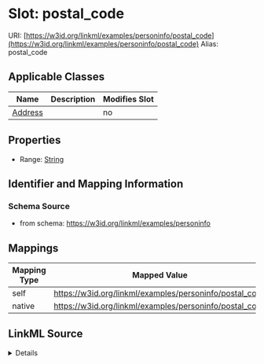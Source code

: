 

# Slot: postal_code 



URI: [https://w3id.org/linkml/examples/personinfo/postal_code](https://w3id.org/linkml/examples/personinfo/postal_code)
Alias: postal_code

<!-- no inheritance hierarchy -->





## Applicable Classes

| Name | Description | Modifies Slot |
| --- | --- | --- |
| [Address](Address.md) |  |  no  |






## Properties

* Range: [String](String.md)




## Identifier and Mapping Information






### Schema Source


* from schema: https://w3id.org/linkml/examples/personinfo




## Mappings

| Mapping Type | Mapped Value |
| ---  | ---  |
| self | https://w3id.org/linkml/examples/personinfo/postal_code |
| native | https://w3id.org/linkml/examples/personinfo/postal_code |




## LinkML Source

<details>
```yaml
name: postal_code
from_schema: https://w3id.org/linkml/examples/personinfo
rank: 1000
alias: postal_code
owner: Address
domain_of:
- Address
range: string

```
</details>